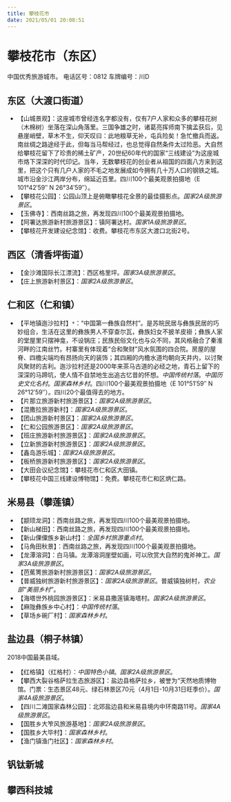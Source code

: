 ```yaml
---
title: 攀枝花市
date: 2021/05/01 20:08:51
---
```


# 攀枝花市（东区）
中国优秀旅游城市。
电话区号：0812
车牌编号：川D
## 东区（大渡口街道）
* 【山城景观】：这座城市曾经连名字都没有，仅有7户人家和众多的攀枝花树（木棉树）坐落在深山角落里。三国争雄之时，诸葛亮挥师南下擒孟获后，见悬崖峭壁，草木不生，仰天叹曰：此地粮草无补，屯兵险矣！急忙撤兵而返。南丝绸之路途经于此，但每当马帮经过，也总觉得自然条件太过险恶。大自然给攀枝花留下了珍贵的稀土矿产，20世纪60年代的国家“三线建设”为这座城市烙下深深的时代印记。当年，无数攀枝花的创业者从祖国的四面八方来到这里，把这个只有几户人家的不毛之地发展成如今拥有几十万人口的钢铁之城。城市沿金沙江两岸分布，绵延近百里。四川100个最美观景拍摄地（E 101°42′59″ N 26°34′59″）。
* 【攀枝花公园】：公园山顶上是俯瞰攀枝花全景的最佳摄影点。*国家2A级旅游景区*。
* 【玉佛寺】：西南丝路之旅，再发现四川100个最美观景拍摄地。
* 【阿署达旅游新村旅游景区】：镇阿署达村。*国家1A级旅游景区*。
* 【攀枝花开发建设纪念馆】：收费。攀枝花市东区大渡口北街2号。
## 西区（清香坪街道）
* 【金沙滩国际长江漂流】：西区格里坪。*国家3A级旅游景区*。
* 【庄上旅游新村景区】：*国家2A级旅游景区*。
## 仁和区（仁和镇）
* 【平地镇迤沙拉村】`*`：“中国第一彝族自然村”。是苏皖民居与彝族民居的巧妙组合，生活在这里的彝族男人不穿查尔瓦，彝族妇女不披羊皮褂；彝族人家的堂屋里只摆神龛，不设锅庄；民族民俗文化也与众不同，其风格融合了秦淮河畔的江南丝竹。村寨里有体现着“合和聚财”风水氛围的四合院。房屋的屋脊、四檐尖端均有昂扬向天的装饰；其四厢的内檐水道均朝向天井内，以讨聚风聚财的吉利。迤沙拉村还是2000年来茶马古道的必经之地，青石上留下的深深的马蹄坑，使人情不自禁地生出追古忆昔的怀想。*中国传统村落*。*中国历史文化名村*。*国家森林乡村*。四川100个最美观景拍摄地（E 101°51′59″ N 26°12′59″）。四川20个最值得去的地方。
* 【片那立旅游新村旅游景区】：*国家2A级旅游景区*。
* 【混撒拉旅游新村】：*国家2A级旅游景区*。
* 【团山旅游新村景区】：*国家2A级旅游景区*。
* 【仁和公园旅游景区】：*国家2A级旅游景区*。
* 【班庄旅游新村旅游景区】：*国家2A级旅游景区*。
* 【立新旅游新村旅游景区】：*国家2A级旅游景区*。
* 【鑫岛游乐城】：*国家2A级旅游景区*。
* 【板桥旅游新村旅游景区】：*国家2A级旅游景区*。
* 【大田会议纪念馆】：攀枝花市仁和区大田镇。
* 【攀枝花中国三线建设博物馆】：免费。攀枝花市仁和区炳仁路。
## 米易县（攀莲镇）
* 【颛顼龙洞】：西南丝路之旅，再发现四川100个最美观景拍摄地。
* 【新山梯田】：西南丝路之旅，再发现四川100个最美观景拍摄地。
* 【新山傈僳族乡新山村】：*全国乡村旅游重点村*。
* 【马角田秋景】：西南丝路之旅，再发现四川100个最美观景拍摄地。
* 【龙潭溶洞】：白马镇。龙潭溶洞崖壁如画，可以欣赏大自然的鬼斧神工。*国家3A级旅游景区*。
* 【芭蕉箐旅游新村旅游景区】：*国家2A级旅游景区*。
* 【普威独树旅游新村旅游景区】：*国家2A级旅游景区*。普威镇独树村，*农业部“美丽乡村”*。
* 【海塔世外桃园旅游景区】：米易县撒莲镇海塔村。*国家2A级旅游景区*。
* 【麻陇彝族乡中心村】：*中国传统村落*。
* 【草场乡碗厂村】：*国家森林乡村*。
## 盐边县（桐子林镇）
2018中国最美县域。
* 【红格镇】（红格村）：*中国特色小镇*。*国家2A级旅游景区*。
* 【攀西大裂谷格萨拉生态旅游区】：盐边县格萨拉乡，被誉为“天然地质博物馆。门票：生态景区48元、绿石林景区70元（4月1日-10月31日旺季价）。*国家4A级旅游景区*。
* 【四川二滩国家森林公园】：北郊盐边县和米易县境内中环南路11号。*国家4A级旅游景区*。
* 【国胜乡大笮风旅游基地】：*国家2A级旅游景区*。
* 【国胜乡大毕村】：*国家森林乡村*。
* 【渔门镇渔门社区】：*国家森林乡村*。
## 钒钛新城
## 攀西科技城
